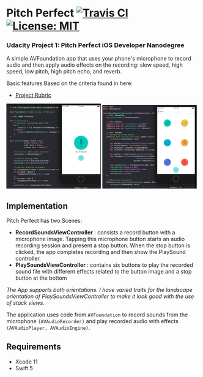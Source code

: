 # Pitch Perfect [![Travis CI](https://travis-ci.org/emreozdil/PitchPerfect.svg?branch=master)](https://travis-ci.org/emreozdil/PitchPerfect/builds) [![License: MIT](https://img.shields.io/badge/License-MIT-yellow.svg)](https://opensource.org/licenses/MIT)

### Udacity Project 1: Pitch Perfect iOS Developer Nanodegree

A simple AVFoundation app that uses your phone's microphone to record audio and then apply audio effects on the recording: slow speed, high speed, low pitch, high pitch echo, and reverb.

Basic features Based on the criteria found in here:

- [Project Rubric](https://review.udacity.com/#!/rubrics/19/view)


<img src="/ScreenShots/ScreenShot1.png" height="49%" width="49%"> <img src="/ScreenShots/ScreenShot2.png" height="49%" width="49%">

## Implementation

Pitch Perfect has two Scenes:

- **RecordSoundsViewController** : consists a record button with a microphone image. Tapping this microphone button starts an audio recording session and present a stop button. When the stop button is clicked, the app completes recording and then show the PlaySound controller.
- **PlaySoundsViewController** : contains six buttons to play the recorded sound file with different effects related to the button image and a stop button at the bottom

*The App supports both orientations. I have varied traits for the landscape orientation of PlaySoundsViewController to make it look good with the use of stack views.*

The application uses code from `AVFoundation` to record sounds from the microphone `(AVAudioRecorder)` and play recorded audio with effects `(AVAudioPlayer, AVAudioEngine)`.

## Requirements

- Xcode 11
- Swift 5
